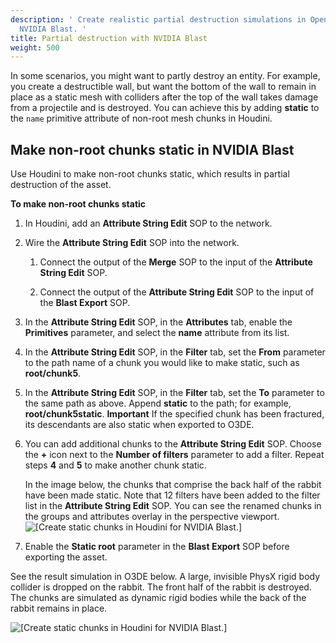 ```yaml
---
description: ' Create realistic partial destruction simulations in Open 3D Engine with
  NVIDIA Blast. '
title: Partial destruction with NVIDIA Blast
weight: 500
---
```


In some scenarios, you might want to partly destroy an entity. For example, you create a destructible wall, but want the bottom of the wall to remain in place as a static mesh with colliders after the top of the wall takes damage from a projectile and is destroyed. You can achieve this by adding **static** to the `name` primitive attribute of non-root mesh chunks in Houdini.

## Make non-root chunks static in NVIDIA Blast 

Use Houdini to make non-root chunks static, which results in partial destruction of the asset.

**To make non-root chunks static**

1. In Houdini, add an **Attribute String Edit** SOP to the network.

1. Wire the **Attribute String Edit** SOP into the network.

   1. Connect the output of the **Merge** SOP to the input of the **Attribute String Edit** SOP.

   1. Connect the output of the **Attribute String Edit** SOP to the input of the **Blast Export** SOP.

1. In the **Attribute String Edit** SOP, in the **Attributes** tab, enable the **Primitives** parameter, and select the **name** attribute from its list.

1. In the **Attribute String Edit** SOP, in the **Filter** tab, set the **From** parameter to the path name of a chunk you would like to make static, such as **root/chunk5**.

1. In the **Attribute String Edit** SOP, in the **Filter** tab, set the **To** parameter to the same path as above. Append **static** to the path; for example, **root/chunk5static**.
**Important**
If the specified chunk has been fractured, its descendants are also static when exported to O3DE.

1. You can add additional chunks to the **Attribute String Edit** SOP. Choose the **+** icon next to the **Number of filters** parameter to add a filter. Repeat steps **4** and **5** to make another chunk static.

   In the image below, the chunks that comprise the back half of the rabbit have been made static. Note that 12 filters have been added to the filter list in the **Attribute String Edit** SOP. You can see the renamed chunks in the groups and attributes overlay in the perspective viewport.
![\[Create static chunks in Houdini for NVIDIA Blast.\]](/images/user-guide/physx/blast/ui-blast-houdini-static-chunks.png)

1. Enable the **Static root** parameter in the **Blast Export** SOP before exporting the asset.

See the result simulation in O3DE below. A large, invisible PhysX rigid body collider is dropped on the rabbit. The front half of the rabbit is destroyed. The chunks are simulated as dynamic rigid bodies while the back of the rabbit remains in place.

![\[Create static chunks in Houdini for NVIDIA Blast.\]](/images/user-guide/physx/blast/anim-nvidia-blast-static-simulation.gif)
